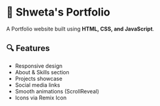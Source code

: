 # 💼 Shweta's Portfolio

A Portfolio website built using **HTML, CSS, and JavaScript**.

## 🔍 Features
- Responsive design
- About & Skills section
- Projects showcase
- Social media links
- Smooth animations (ScrollReveal)
- Icons via Remix Icon
